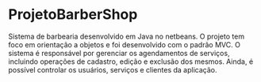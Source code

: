 # ProjetoBarberShop
Sistema de barbearia desenvolvido em Java no netbeans. O projeto tem foco em orientação a objetos e foi desenvolvido com o padrão MVC.
O sistema é responsável por gerenciar os agendamentos de serviços, incluindo operações de cadastro, edição e exclusão dos mesmos.
Ainda, é possível controlar os usuários, serviços e clientes da aplicação.
